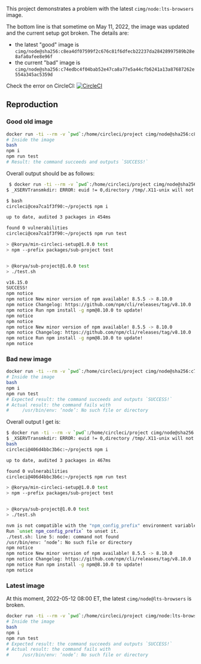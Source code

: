 This project demonstrates a problem with the latest `cimg/node:lts-browsers`
image.

The bottom line is that sometime on May 11, 2022, the image was updated and the
current setup got broken. The details are:
- the latest "good" image is
`cimg/node@sha256:c8ea4df07599f2c676c81f6dfecb22237da28428997589b28e8afa0afee8e96f`
- the current "bad" image is `cimg/node@sha256:c74edbc4f04bab52e47ca8a77e5a44cfb6241a13a87687262e554a345ac5359d`

Check the error on CircleCI: [![CircleCI](https://circleci.com/gh/korya/circleci-node-issue/tree/master.svg?style=svg)](https://circleci.com/gh/korya/circleci-node-issue/tree/master)

## Reproduction

### Good old image

```sh
docker run -ti --rm -v `pwd`:/home/circleci/project cimg/node@sha256:c8ea4df07599f2c676c81f6dfecb22237da28428997589b28e8afa0afee8e96f
# Inside the image
bash
npm i
npm run test
# Result: the command succeeds and outputs `SUCCESS!`
```

Overall output should be as follows:

```sh
 $ docker run -ti --rm -v `pwd`:/home/circleci/project cimg/node@sha256:c8ea4df07599f2c676c81f6dfecb22237da28428997589b28e8afa0afee8e96f
$ _XSERVTransmkdir: ERROR: euid != 0,directory /tmp/.X11-unix will not be created.

$ bash
circleci@cea7ca1f3f90:~/project$ npm i

up to date, audited 3 packages in 454ms

found 0 vulnerabilities
circleci@cea7ca1f3f90:~/project$ npm run test

> @korya/min-circleci-setup@1.0.0 test
> npm --prefix packages/sub-project test


> @korya/sub-project@1.0.0 test
> ./test.sh

v16.15.0
SUCCESS!
npm notice
npm notice New minor version of npm available! 8.5.5 -> 8.10.0
npm notice Changelog: https://github.com/npm/cli/releases/tag/v8.10.0
npm notice Run npm install -g npm@8.10.0 to update!
npm notice
npm notice
npm notice New minor version of npm available! 8.5.5 -> 8.10.0
npm notice Changelog: https://github.com/npm/cli/releases/tag/v8.10.0
npm notice Run npm install -g npm@8.10.0 to update!
npm notice
```

### Bad new image

```sh
docker run -ti --rm -v `pwd`:/home/circleci/project cimg/node@sha256:c74edbc4f04bab52e47ca8a77e5a44cfb6241a13a87687262e554a345ac5359d
# Inside the image
bash
npm i
npm run test
# Expected result: the command succeeds and outputs `SUCCESS!`
# Actual result: the command fails with
#     /usr/bin/env: ‘node’: No such file or directory
```

Overall output I get is:

```sh
$ docker run -ti --rm -v `pwd`:/home/circleci/project cimg/node@sha256:c74edbc4f04bab52e47ca8a77e5a44cfb6241a13a87687262e554a345ac5359d
$ _XSERVTransmkdir: ERROR: euid != 0,directory /tmp/.X11-unix will not be created.
bash
circleci@406d4bbc3b6c:~/project$ npm i

up to date, audited 3 packages in 467ms

found 0 vulnerabilities
circleci@406d4bbc3b6c:~/project$ npm run test

> @korya/min-circleci-setup@1.0.0 test
> npm --prefix packages/sub-project test


> @korya/sub-project@1.0.0 test
> ./test.sh

nvm is not compatible with the "npm_config_prefix" environment variable: currently set to "/home/circleci/project/packages/sub-project"
Run `unset npm_config_prefix` to unset it.
./test.sh: line 5: node: command not found
/usr/bin/env: ‘node’: No such file or directory
npm notice
npm notice New minor version of npm available! 8.5.5 -> 8.10.0
npm notice Changelog: https://github.com/npm/cli/releases/tag/v8.10.0
npm notice Run npm install -g npm@8.10.0 to update!
npm notice
```

### Latest image

At this moment, 2022-05-12 08:00 ET, the latest `cimg/node@lts-browsers` is
broken.

```sh
docker run -ti --rm -v `pwd`:/home/circleci/project cimg/node:lts-browsers
# Inside the image
bash
npm i
npm run test
# Expected result: the command succeeds and outputs `SUCCESS!`
# Actual result: the command fails with
#     /usr/bin/env: ‘node’: No such file or directory
```
